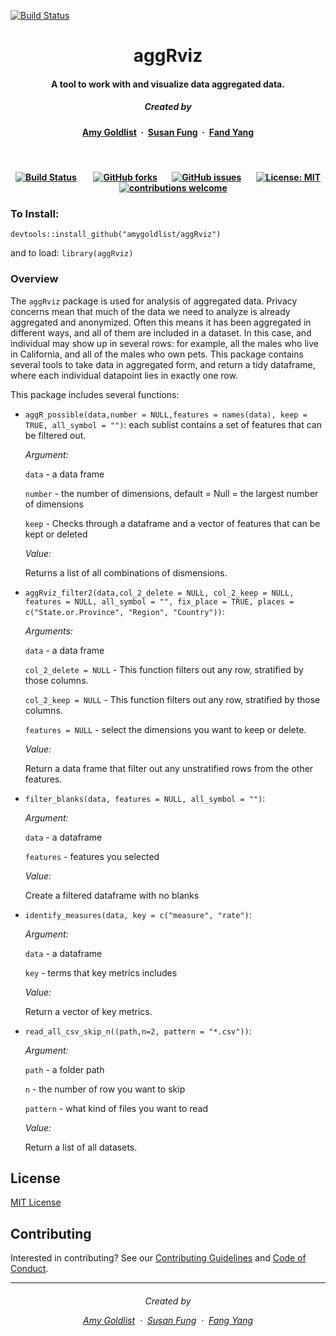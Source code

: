 
[![Build Status](https://travis-ci.org/amygoldlist/aggRviz.svg?branch=master)](https://travis-ci.org/amygoldlist/aggRviz)

<h1 align="center">aggRviz</h1>


<h4 align="center">A tool to work with and visualize data aggregated data</a>.</h4>

<h5 align="center">
Created by</a></h5>

<h4 align="center">

[Amy Goldlist](https://github.com/amygoldlist) &nbsp;&middot;&nbsp;
[Susan Fung](https://github.com/susan-fung) &nbsp;&middot;&nbsp;
[Fand Yang](https://github.com/fyang95)
</a></h4>


<br>
<h4 align="center">

[![Build Status](https://travis-ci.org/amygoldlist/aggRviz.svg?branch=master)](https://travis-ci.org/amygoldlist/aggRviz)
&nbsp;&nbsp;&nbsp;&nbsp;&nbsp;&nbsp;
[![GitHub forks](https://img.shields.io/github/forks/amygoldlist/aggRviz.svg?style=social)](https://github.com/amygoldlist/aggRviz/network)&nbsp;&nbsp;&nbsp;&nbsp;&nbsp;&nbsp;
[![GitHub issues](https://img.shields.io/github/issues/amygoldlist/aggRviz.svg?style=social)](https://github.com/amygoldlist/aggRviz/issues)&nbsp;&nbsp;&nbsp;&nbsp;&nbsp;&nbsp;
[![License: MIT](https://img.shields.io/badge/License-MIT-yellow.svg)](https://github.com/amygoldlist/aggRviz/LICENSE)
&nbsp;&nbsp;&nbsp;&nbsp;
[![contributions welcome](https://img.shields.io/badge/contributions-welcome-brightgreen.svg?style=flat)](https://github.com/amygoldlist/aggRvviz/CONTRIBUTING.md)
</a></h4>
### To Install:

`devtools::install_github("amygoldlist/aggRviz")`

and to load:  `library(aggRviz)`

### Overview

The `aggRviz` package is used for analysis of aggregated data. Privacy concerns mean that much of the data we need to analyze is already aggregated and anonymized.  Often this means it has been aggregated in different ways, and all of them are included in a dataset.  In this case, and individual may show up in several rows: for example, all the males who live in California, and all of the males who own pets.  This package contains several tools to take data in aggregated form, and return a tidy dataframe, where each individual datapoint lies in exactly one row.


This package includes several functions:

* `aggR_possible(data,number = NULL,features = names(data), keep = TRUE, all_symbol = "")`: each sublist contains a set of features that can be filtered out.

	*Argument:*

  `data` - a data frame

  `number` - the number of dimensions, default = Null = the largest number of dimensions

  `keep` - Checks through a dataframe and a vector of features that can be kept or deleted

	*Value:*

  Returns a list of all combinations of dismensions.



* `aggRviz_filter2(data,col_2_delete = NULL, col_2_keep = NULL, features = NULL, all_symbol = "", fix_place = TRUE, places = c("State.or.Province", "Region", "Country"))`:

  *Arguments:*

    `data` - a data frame

    `col_2_delete = NULL` - This function filters out any row, stratified by those columns.

    `col_2_keep = NULL` - This function filters out any row, stratified by those columns.

    `features = NULL` - select the dimensions you want to keep or delete.

  *Value:*

    Return a data frame that filter out any unstratified rows from the other features.



* `filter_blanks(data, features = NULL, all_symbol = "")`:

  *Argument:*

    `data` - a dataframe

    `features` - features you selected

  *Value:*

    Create a filtered dataframe with no blanks


* `identify_measures(data, key = c("measure", "rate")`:

  *Argument:*

    `data` - a dataframe

    `key` - terms that key metrics includes

  *Value:*

    Return a vector of key metrics.


* `read_all_csv_skip_n((path,n=2, pattern = "*.csv"))`:

  *Argument:*

    `path` - a folder path

    `n` - the number of row you want to skip

    `pattern` - what kind of files you want to read

  *Value:*

    Return a list of all datasets.


## License

 [MIT License](LICENSE)

## Contributing

 Interested in contributing?
 See our [Contributing Guidelines](contributing.md) and [Code of Conduct](conduct.md).

 ---
 <h6 align="center">
 Created by

 [Amy Goldlist](https://github.com/amygoldlist) &nbsp;&middot;&nbsp;
 [Susan Fung](https://github.com/susan-fung) &nbsp;&middot;&nbsp;
 [Fang Yang](https://github.com/fyang95)
 </a></h4>
